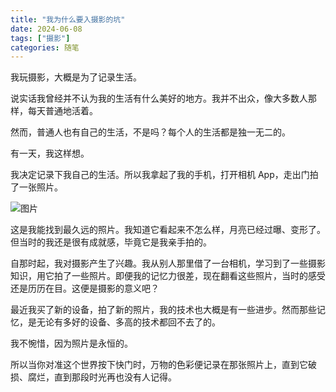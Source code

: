 ```yaml
---
title: "我为什么要入摄影的坑"
date: 2024-06-08
tags: ["摄影"]
categories: 随笔
---
```

我玩摄影，大概是为了记录生活。

说实话我曾经并不认为我的生活有什么美好的地方。我并不出众，像大多数人那样，每天普通地活着。

然而，普通人也有自己的生活，不是吗？每个人的生活都是独一无二的。

有一天，我这样想。

我决定记录下我自己的生活。所以我拿起了我的手机，打开相机 App，走出门拍了一张照片。

![图片](https://pic.imgdb.cn/item/66640d615e6d1bfa05566aed.jpg)

这是我能找到最久远的照片。我知道它看起来不怎么样，月亮已经过曝、变形了。但当时的我还是很有成就感，毕竟它是我亲手拍的。

自那时起，我对摄影产生了兴趣。我从别人那里借了一台相机，学习到了一些摄影知识，用它拍了一些照片。即便我的记忆力很差，现在翻看这些照片，当时的感受还是历历在目。这便是摄影的意义吧？

最近我买了新的设备，拍了新的照片，我的技术也大概是有一些进步。然而那些记忆，是无论有多好的设备、多高的技术都回不去了的。

我不惋惜，因为照片是永恒的。

所以当你对准这个世界按下快门时，万物的色彩便记录在那张照片上，直到它破损、腐烂，直到那段时光再也没有人记得。
